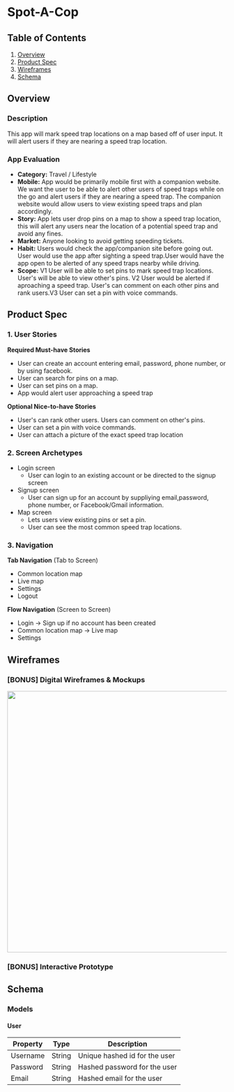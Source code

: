 # Spot-A-Cop

## Table of Contents
1. [Overview](#Overview)
1. [Product Spec](#Product-Spec)
1. [Wireframes](#Wireframes)
2. [Schema](#Schema)

## Overview
### Description
This app will mark speed trap locations on a map based off of user input. It will alert users if they are nearing a speed trap location.

### App Evaluation
- **Category:** Travel / Lifestyle
- **Mobile:** App would be primarily mobile first with a companion website. We want the user to be able to alert other users of speed traps while on the go and alert users if they are nearing a speed trap. The companion website would allow users to view existing speed traps and plan accordingly.
- **Story:** App lets user drop pins on a map to show a speed trap location, this will alert any users near the location of a potential speed trap and avoid any fines.
- **Market:** Anyone looking to avoid getting speeding tickets.
- **Habit:** Users would check the app/companion site before going out. User would use the app after sighting a speed trap.User would have the app open to be alerted of any speed traps nearby while driving.
- **Scope:** V1 User will be able to set pins to mark speed trap locations. User's will be able to view other's pins. V2 User would be alerted if aproaching a speed trap. User's can comment on each other pins and rank users.V3 User can set a pin with voice commands.

## Product Spec

### 1. User Stories

**Required Must-have Stories**

* User can create an account entering email, password, phone number, or by using facebook.
* User can search for pins on a map.
* User can set pins on a map.
* App would alert user approaching a speed trap

**Optional Nice-to-have Stories**

* User's can rank other users. Users can comment on other's pins.
* User can set a pin with voice commands.
* User can attach a picture of the exact speed trap location

### 2. Screen Archetypes

* Login screen
   * User can login to an existing account or be directed to the signup screen
* Signup screen
   * User can sign up for an account by suppliying email,password, phone number, or Facebook/Gmail information.
* Map screen
   * Lets users view existing pins or set a pin.
   * User can see the most common speed trap locations.


### 3. Navigation

**Tab Navigation** (Tab to Screen)

* Common location map
* Live map
* Settings
* Logout

**Flow Navigation** (Screen to Screen)

* Login -> Sign up if no account has been created
* Common location map -> Live map
* Settings

## Wireframes

### [BONUS] Digital Wireframes & Mockups
<img src="" width=600>

### [BONUS] Interactive Prototype

## Schema 
### Models
#### User

   | Property      | Type     | Description |
   | ------------- | -------- | ------------|
   | Username      | String   | Unique hashed id for the user |
   | Password      | String   | Hashed password for the user|
   | Email         | String   | Hashed email for the user |

